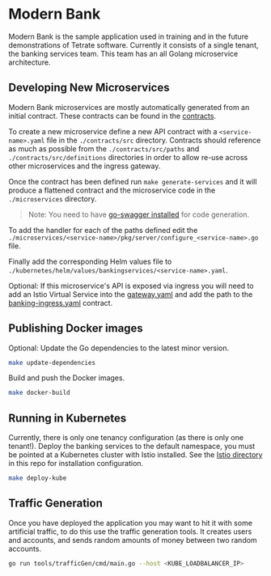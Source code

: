 # Modern Bank

Modern Bank is the sample application used in training and in the future demonstrations of Tetrate software. Currently it consists of a single tenant, the banking services team. This team has an all Golang microservice architecture.

## Developing New Microservices

Modern Bank microservices are mostly automatically generated from an initial contract. These contracts can be found in the [contracts](./contracts).

To create a new microservice define a new API contract with a `<service-name>.yaml` file in the `./contracts/src` directory. Contracts should reference as much as possible from the `./contracts/src/paths` and `./contracts/src/definitions` directories in order to allow re-use across other microservices and the ingress gateway.

Once the contract has been defined run `make generate-services` and it will produce a flattened contract and the microservice code in the `./microservices` directory.

> Note: You need to have [go-swagger installed](https://goswagger.io/install.html) for code generation.

To add the handler for each of the paths defined edit the `./microservices/<service-name>/pkg/server/configure_<service-name>.go` file.

Finally add the corresponding Helm values file to `./kubernetes/helm/values/bankingservices/<service-name>.yaml`.

Optional: If this microservice's API is exposed via ingress you will need to add an Istio Virtual Service into the [gateway.yaml](./networking/bankingservices/gateway.yaml) and add the path to the [banking-ingress.yaml](./contracts/src/banking-ingress.yaml) contract.

## Publishing Docker images

Optional: Update the Go dependencies to the latest minor version.

```bash
make update-dependencies
```

Build and push the Docker images.

```bash
make docker-build
```

## Running in Kubernetes

Currently, there is only one tenancy configuration (as there is only one tenant!). Deploy the banking services to the default namespace, you must be pointed at a Kubernetes cluster with Istio installed. See the [Istio directory](../../istio) in this repo for installation configuration.

```bash
make deploy-kube
```

## Traffic Generation

Once you have deployed the application you may want to hit it with some artificial traffic, to do this use the traffic generation tools. It creates users and accounts, and sends random amounts of money between two random accounts.

```bash
go run tools/trafficGen/cmd/main.go --host <KUBE_LOADBALANCER_IP>
```
